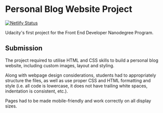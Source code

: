 # Personal Blog Website Project

[![Netlify Status](https://api.netlify.com/api/v1/badges/61bcf223-b2b4-49e9-b8a8-38b356d735a4/deploy-status)](https://app.netlify.com/sites/udacity-blog-project/deploys)

Udacity's first project for the Front End Developer Nanodegree Program.

## Submission

The project required to utilise HTML and CSS skills to build a personal blog website, including custom images, layout and styling. 

Along with webpage design considerations, students had to appropriately structure the files, as well as use proper CSS and HTML formatting and style (i.e. all code is lowercase, it does not have trailing white spaces, indentation is consistent, etc.). 

Pages had to be made mobile-friendly and work correctly on all display sizes.
